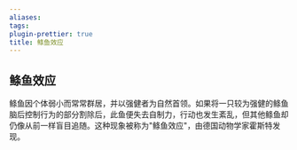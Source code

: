 ```yaml
---
aliases: 
tags: 
plugin-prettier: true
title: 鲦鱼效应
---
```

## 鲦鱼效应

鲦鱼因个体弱小而常常群居，并以强健者为自然首领。如果将一只较为强健的鲦鱼脑后控制行为的部分割除后，此鱼便失去自制力，行动也发生紊乱，但其他鲦鱼却仍像从前一样盲目追随。这种现象被称为"鲦鱼效应"，由德国动物学家霍斯特发现。

